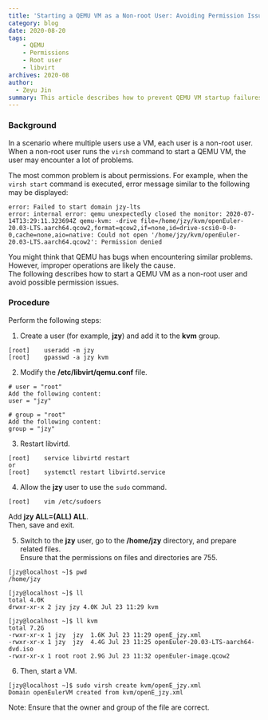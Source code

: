 ```yaml
---
title: 'Starting a QEMU VM as a Non-root User: Avoiding Permission Issues'
category: blog
date: 2020-08-20
tags:
    - QEMU
    - Permissions
    - Root user
    - libvirt
archives: 2020-08
author:
  - Zeyu Jin
summary: This article describes how to prevent QEMU VM startup failures caused by permission issues as a non-root user.
---
```


### Background
In a scenario where multiple users use a VM, each user is a non-root user. When a non-root user runs the `virsh` command to start a QEMU VM, the user may encounter a lot of problems.  

The most common problem is about permissions. For example, when the `virsh start` command is executed, error message similar to the following may be displayed:  
```
error: Failed to start domain jzy-lts
error: internal error: qemu unexpectedly closed the monitor: 2020-07-14T13:29:11.323694Z qemu-kvm: -drive file=/home/jzy/kvm/openEuler-20.03-LTS.aarch64.qcow2,format=qcow2,if=none,id=drive-scsi0-0-0-0,cache=none,aio=native: Could not open '/home/jzy/kvm/openEuler-20.03-LTS.aarch64.qcow2': Permission denied
```

You might think that QEMU has bugs when encountering similar problems. However, improper operations are likely the cause.  
The following describes how to start a QEMU VM as a non-root user and avoid possible permission issues.

### Procedure

Perform the following steps:
1. Create a user (for example, **jzy**) and add it to the **kvm** group.
```
[root]    useradd -m jzy
[root]	  gpasswd -a jzy kvm
```
2. Modify the **/etc/libvirt/qemu.conf** file.
```
# user = "root"
Add the following content:
user = "jzy"
```
```
# group = "root"
Add the following content:
group = "jzy"
```
3. Restart libvirtd.
```
[root]    service libvirtd restart
or
[root]    systemctl restart libvirtd.service
```
4. Allow the **jzy** user to use the  `sudo` command.
```
[root]    vim /etc/sudoers
```
Add **jzy ALL=(ALL) ALL**.  
Then, save and exit.

5. Switch to the **jzy** user, go to the **/home/jzy** directory, and prepare related files.  
Ensure that the permissions on files and directories are 755.
```
[jzy@localhost ~]$ pwd
/home/jzy

[jzy@localhost ~]$ ll
total 4.0K
drwxr-xr-x 2 jzy jzy 4.0K Jul 23 11:29 kvm

[jzy@localhost ~]$ ll kvm
total 7.2G
-rwxr-xr-x 1 jzy  jzy  1.6K Jul 23 11:29 openE_jzy.xml
-rwxr-xr-x 1 jzy  jzy  4.4G Jul 23 11:25 openEuler-20.03-LTS-aarch64-dvd.iso
-rwxr-xr-x 1 root root 2.9G Jul 23 11:32 openEuler-image.qcow2
```
6. Then, start a VM.
```
[jzy@localhost ~]$ sudo virsh create kvm/openE_jzy.xml
Domain openEulerVM created from kvm/openE_jzy.xml
```

Note:
Ensure that the owner and group of the file are correct.
